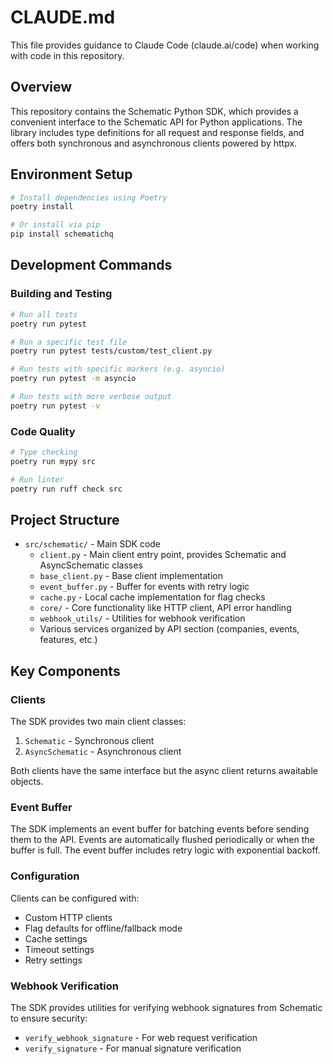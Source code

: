 # CLAUDE.md

This file provides guidance to Claude Code (claude.ai/code) when working with code in this repository.

## Overview

This repository contains the Schematic Python SDK, which provides a convenient interface to the Schematic API for Python applications. The library includes type definitions for all request and response fields, and offers both synchronous and asynchronous clients powered by httpx.

## Environment Setup

```bash
# Install dependencies using Poetry
poetry install

# Or install via pip
pip install schematichq
```

## Development Commands

### Building and Testing

```bash
# Run all tests
poetry run pytest

# Run a specific test file
poetry run pytest tests/custom/test_client.py

# Run tests with specific markers (e.g. asyncio)
poetry run pytest -m asyncio

# Run tests with more verbose output
poetry run pytest -v
```

### Code Quality

```bash
# Type checking
poetry run mypy src

# Run linter
poetry run ruff check src
```

## Project Structure

- `src/schematic/` - Main SDK code
    - `client.py` - Main client entry point, provides Schematic and AsyncSchematic classes
    - `base_client.py` - Base client implementation
    - `event_buffer.py` - Buffer for events with retry logic
    - `cache.py` - Local cache implementation for flag checks
    - `core/` - Core functionality like HTTP client, API error handling
    - `webhook_utils/` - Utilities for webhook verification
    - Various services organized by API section (companies, events, features, etc.)

## Key Components

### Clients

The SDK provides two main client classes:

1. `Schematic` - Synchronous client
2. `AsyncSchematic` - Asynchronous client

Both clients have the same interface but the async client returns awaitable objects.

### Event Buffer

The SDK implements an event buffer for batching events before sending them to the API. Events are automatically flushed periodically or when the buffer is full. The event buffer includes retry logic with exponential backoff.

### Configuration

Clients can be configured with:

- Custom HTTP clients
- Flag defaults for offline/fallback mode
- Cache settings
- Timeout settings
- Retry settings

### Webhook Verification

The SDK provides utilities for verifying webhook signatures from Schematic to ensure security:

- `verify_webhook_signature` - For web request verification
- `verify_signature` - For manual signature verification
